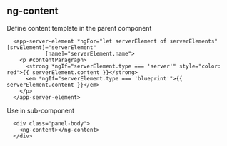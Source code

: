 ## ng-content 

Define content template in the parent component
```
  <app-server-element *ngFor="let serverElement of serverElements" [srvElement]="serverElement" 
            [name]="serverElement.name">
    <p #contentParagraph>
      <strong *ngIf="serverElement.type === 'server'" style="color: red">{{ serverElement.content }}</strong>
      <em *ngIf="serverElement.type === 'blueprint'">{{ serverElement.content }}</em>
    </p>
  </app-server-element>
```
Use <ng-content> in sub-component

```
  <div class="panel-body">
    <ng-content></ng-content>
  </div>
```